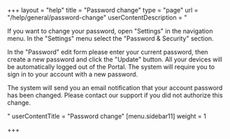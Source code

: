 +++
layout = "help"
title = "Password change"
type = "page"
url = "/help/general/password-change"
userContentDescription = "<p>If you want to change your password, open \"Settings\" in the navigation menu. In the \"Settings\" menu select the \"Password &amp; Security\" section.</p><p>In the \"Password\" edit form please enter your current password, then create a new password and click the \"Update\" button. All your devices will be automatically logged out of the Portal. The system will require you to sign in to your account with a new password.</p><p>The system will send you an email notification that your account password has been changed. Please сontact our support if you did not authorize this change.</p>"
userContentTitle = "Password change"
[menu.sidebar11]
weight = 1

+++
